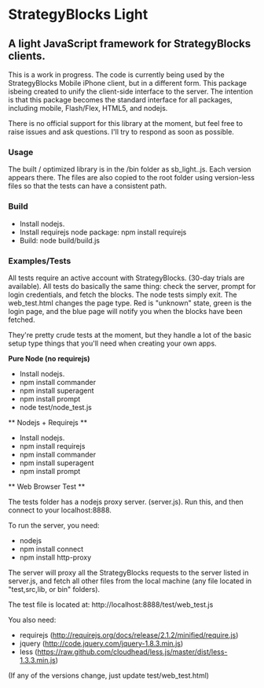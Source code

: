 # StrategyBlocks Light

## A light JavaScript framework for StrategyBlocks clients.

This is a work in progress. The code is currently being used by the StrategyBlocks Mobile iPhone client, but in a different form. This package isbeing created to unify the client-side interface to the server. The intention is that this package becomes the standard interface for all packages, including mobile, Flash/Flex, HTML5, and nodejs. 

There is no official support for this library at the moment, but feel free to raise issues and ask questions. I'll try to respond as soon as possible. 


### Usage

The built / optimized library is in the /bin folder as sb_light.<version>.js. Each version appears there. 
The files are also copied to the root folder using version-less files so that the tests can have a consistent path. 


### Build

 - Install nodejs. 
 - Install requirejs node package: npm install requirejs
 - Build: node build/build.js

 
 
### Examples/Tests

All tests require an active account with StrategyBlocks. (30-day trials are available).
All tests do basically the same thing: check the server, prompt for login credentials, and fetch the blocks.
The node tests simply exit. The web_test.html changes the page type. Red is "unknown" state, green is the login page, and the blue page will notify you when the blocks have been fetched. 

They're pretty crude tests at the moment, but they handle a lot of the basic setup type things that you'll need when creating your own apps. 

**Pure Node (no requirejs)**

 - Install nodejs.
 - npm install commander
 - npm install superagent
 - npm install prompt
 - node test/node_test.js

** Nodejs + Requirejs **

 - Install nodejs.
 - npm install requirejs
 - npm install commander
 - npm install superagent
 - npm install prompt


** Web Browser Test **

The tests folder has a nodejs proxy server. (server.js). Run this, and then connect to your localhost:8888.

To run the server, you need:

 - nodejs
 - npm install connect 
 - npm install http-proxy

The server will proxy all the StrategyBlocks requests to the server listed in server.js, and fetch all other files from the local machine 
(any file located in "test,src,lib, or bin" folders).

The test file is located at: http://localhost:8888/test/web_test.js

You also need:

 - requirejs (http://requirejs.org/docs/release/2.1.2/minified/require.js)
 - jquery (http://code.jquery.com/jquery-1.8.3.min.js)
 - less (https://raw.github.com/cloudhead/less.js/master/dist/less-1.3.3.min.js)

(If any of the versions change, just update test/web_test.html)
